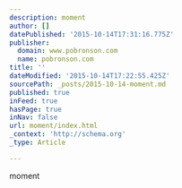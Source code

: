 ```yaml
---
description: moment
author: []
datePublished: '2015-10-14T17:31:16.775Z'
publisher:
  domain: www.pobronson.com
  name: pobronson.com
title: ''
dateModified: '2015-10-14T17:22:55.425Z'
sourcePath: _posts/2015-10-14-moment.md
published: true
inFeed: true
hasPage: true
inNav: false
url: moment/index.html
_context: 'http://schema.org'
_type: Article

---
```

moment